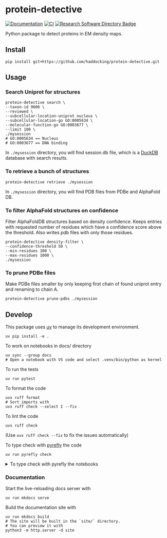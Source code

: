  <!-- --8<-- [start:mkdocindex] -->
# protein-detective

[![Documentation](https://img.shields.io/badge/Documentation-bonvinlab.org-blue?style=flat-square&logo=gitbook)](https://www.bonvinlab.org/protein-detective/)
[![CI](https://github.com/haddocking/protein-detective/actions/workflows/ci.yml/badge.svg)](https://github.com/haddocking/protein-detective/actions/workflows/ci.yml)
[![Research Software Directory Badge](https://img.shields.io/badge/rsd-00a3e3.svg)](https://www.research-software.nl/software/protein-detective)
<!-- [![PyPI](https://img.shields.io/pypi/v/protein-detective)](https://pypi.org/project/protein-detective/) -->

Python package to detect proteins in EM density maps.

## Install

```shell
pip install git+https://github.com/haddocking/protein-detective.git
```

## Usage

### Search Uniprot for structures

```shell
protein-detective search \
--taxon-id 9606 \
--reviewed \
--subcellular-location-uniprot nucleus \
--subcellular-location-go GO:0005634 \
--molecular-function-go GO:0003677 \
--limit 100 \
./mysession
# GO:0005634 == Nucleus
# GO:0003677 == DNA binding
```

In `./mysession` directory, you will find session.db file, which is a [DuckDB](https://duckdb.org/) database with search results.

### To retrieve a bunch of structures

```shell
protein-detective retrieve ./mysession
```

In `./mysession` directory, you will find PDB files from PDBe and AlphaFold DB.

### To filter AlphaFold structures on confidence

Filter AlphaFoldDB structures based on density confidence.
Keeps entries with requested number of residues which have a confidence score above the threshold.
Also writes pdb files with only those residues.

```shell
protein-detective density-filter \
--confidence-threshold 50 \
--min-residues 100 \
--max-residues 1000 \
./mysession
```

### To prune PDBe files

Make PDBe files smaller by only keeping first chain of found uniprot entry and renaming to chain A.

```shell
protein-detective prune-pdbs ./mysession
```

<!-- --8<-- [end:mkdocindex] -->

## Develop

This package uses [uv](https://docs.astral.sh/uv) to manage its development environment.

```shell
uv pip install -e .
```

To work on notebooks in docs/ directory

```shell
uv sync --group docs
# Open a notebook with VS code and select .venv/bin/python as kernel
```

To run the tests

```shell
uv run pytest
```

To format the code

```shell
uvx ruff format
# Sort imports with
uvx ruff check --select I --fix
```

To lint the code

```shell
uvx ruff check
```
(Use `uvx ruff check --fix` to fix the issues automatically)


To type check with [pyrefly](https://pyrefly.org/) the code

```shell
uv run pyrefly check
```

<details>
<summary>To type check with pyrefly the notebooks</summary>

Pyrefly does not support notebooks yet, so we need to convert them to python scripts and then run pyrefly on them.

```shell
uv run --group docs jupyter nbconvert --to python docs/*.ipynb
# Comment out magic commands
sed -i 's/^get_ipython/# get_ipython/' docs/*.py
uv run pyrefly check docs/*.py
rm docs/*.py
```

</details>

### Documentation

Start the live-reloading docs server with

```shell
uv run mkdocs serve
```
Build the documentation site with

```shell
uv run mkdocs build
# The site will be built in the `site/` directory.
# You can preview it with
python3 -m http.server -d site
```
